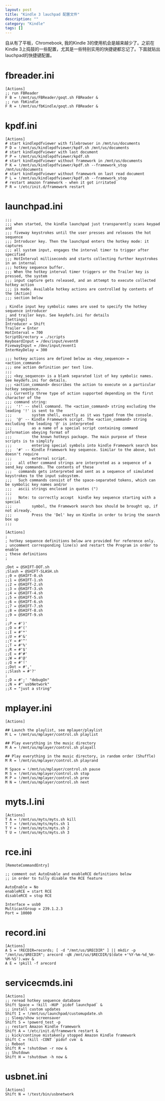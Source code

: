 ```yaml
---
layout: post
title: "Kindle 3 lauchpad 配置文件"
description: ""
category: "Kindle"
tags: []
---
```


自从有了平板，Chromebook, 我的Kindle 3的使用机会是越来越少了。之前在Kindle 3上捣鼓的一些配置，尤其是一些特别实用的快捷键都忘记了。下面就贴出lauchpad的快捷键配置。

# fbreader.ini
    [Actions]
    ;; run FBReader
    F B = !/mnt/us/FBReader/goqt.sh FBReader &
    ;; run fbKindle
    F R = !/mnt/us/fbKindle/goqt.sh FBReader &

# kpdf.ini
    [Actions]
    # start kindlepdfviewer with filebrowser in /mnt/us/documents
    P D = !/mnt/us/kindlepdfviewer/kpdf.sh /mnt/us/documents
    # start kindlepdfviewer with last document
    P P = !/mnt/us/kindlepdfviewer/kpdf.sh
    # start kindlepdfviewer without framework in /mnt/us/documents
    P K = !/mnt/us/kindlepdfviewer/kpdf.sh --framework_stop /mnt/us/documents
    # start kindlepdfviewer without framework on last read document
    P L = !/mnt/us/kindlepdfviewer/kpdf.sh --framework_stop
    # restart amazon framework - when it got irritated
    P R = !/etc/init.d/framework restart

# launchpad.ini
    ;;;
    ;;; when started, the kindle launchpad just transparently scans keypad and
    ;;; fiveway keystrokes until the user presses and releases the hot sequence
    ;;; Introducer key. Then the launchpad enters the hotkey mode: it captures
    ;;; all system input, engages the interval timer to trigger after specified
    ;;; HotInterval milliseconds and starts collecting further keystrokes in an internal
    ;;; hotkey sequence buffer.
    ;;; When the hotkey interval timer triggers or the Trailer key is pressed, the system
    ;;; input capture gets released, and an attempt to execute collected hotkey action
    ;;; is made. Available hotkey actions are controlled by contents of the [Action]
    ;;; section below

    ; Kindle input key symbolic names are used to specify the hotkey sequence introducer
    ; and trailer keys. See keydefs.ini for details
    [Settings]
    Introducer = Shift
    Trailer = Enter
    HotInterval = 700
    ScriptDirectory = ./scripts
    KeyboardInput = /dev/input/event0
    FivewayInput = /dev/input/event1
    InterKeyDelay = 300

    ;;; hotkey actions are defined below as <key_sequence> = <action_command>
    ;;; one action definition per text line.
    ;;;
    ;;; <key_sequence> is a blank separated list of key symbolic names. See keydefs.ini for details.
    ;;; <action_command> describes the action to execute on a particular hotkey sequence.
    ;;; Currently three type of action supported depending on the first character of the
    ;;; command string:
    ;;;  '!' -- shell command. The <action_command> string excluding the leading '!' is sent to the
    ;;;         system shell, exactly as it was typed from the console.
    ;;;  '@' -- Kindle Framework script. The <action_command> string excluding the leading '@' is interpreted
    ;;;         as a name of a special script containing command information obeying format of
    ;;;         the known hotkeys package. The main purpose of these scripts is to simplify
    ;;;         entering special symbols into kindle Framework search box
    ;;;  '#' -- Kindle Framework key sequence. Similar to the above, but doesn't require
    ;;;         external script.
    ;;;   all other command strings are interpreted as a sequence of a send_key commands. The contents of these
    ;;;   commands gets interpreted and sent as a sequence of simulated keystrokes to the input subsystem.
    ;;;   Such commands consist of the space-separated tokens, which can be symbolic key names and/or
    ;;;   ascii strings enclosed in quotes (")
    ;;;
    ;;;   Note: to correctly accept  kindle key sequence starting with a special
    ;;;         symbol, the Framework search box should be brought up, if not already.
    ;;;         Press the 'Del' key on Kindle in order to bring the search box up
    ;;;

    [Actions]
    ;
    ; hotkey sequence definitions below are provided for reference only.
    ; uncomment corresponding line(s) and restart the Program in order to enable
    ; these definitions
    ;

    ;Dot = @SHIFT-DOT.sh
    ;Slash = @SHIFT-SLASH.sh
    ;;0 = @SHIFT-0.sh
    ;;1 = @SHIFT-1.sh
    ;;2 = @SHIFT-2.sh
    ;;3 = @SHIFT-3.sh
    ;;4 = @SHIFT-4.sh
    ;;5 = @SHIFT-5.sh
    ;;6 = @SHIFT-6.sh
    ;;7 = @SHIFT-7.sh
    ;;8 = @SHIFT-8.sh
    ;;9 = @SHIFT-9.sh
    ;
    ;;P = #')'
    ;;O = #'('
    ;;I = #'*'
    ;;U = #'&'
    ;;Y = #'^'
    ;;T = #'%'
    ;;R = #'$'
    ;;E = #'#'
    ;;W = #'@'
    ;;Q = #'!'
    ;;Dot = #','
    ;;Slash = #'?'
    ;
    ;;D = #';' "debugOn"
    ;;N = #"`usbNetwork"
    ;;X = "just a string"


# mplayer.ini
    [Actions]

    ## Launch the playlist, see mplayer/playlist
    M L = !/mnt/us/mplayer/control.sh playlist

    ## Play everything in the music directory
    M A = !/mnt/us/mplayer/control.sh playall

    ## Play everything in the music directory, in random order (Shuffle)
    M R = !/mnt/us/mplayer/control.sh playrand

    M Space = !/mnt/us/mplayer/control.sh pause
    M S = !/mnt/us/mplayer/control.sh stop
    M P = !/mnt/us/mplayer/control.sh prev
    M N = !/mnt/us/mplayer/control.sh next

# myts.l.ini
    [Actions]
    T A = !/mnt/us/myts/myts.sh kill
    T T = !/mnt/us/myts/myts.sh 1
    T Y = !/mnt/us/myts/myts.sh 2
    T U = !/mnt/us/myts/myts.sh 3

# rce.ini
    [RemoteCommandEntry]

    ;; comment out AutoEnable and enableRCE definitions below
    ;; in order to tully disable the RCE feature

    AutoEnable = No
    enableRCE = start RCE
    disableRCE = stop RCE

    Interface = usb0
    MulticastGroup = 239.1.2.3
    Port = 10000


# record.ini
    [Actions]
    A S = !RECDIR=records; [ -d "/mnt/us/$RECDIR" ] || mkdir -p "/mnt/us/$RECDIR"; arecord -qN /mnt/us/$RECDIR/$(date +'%Y-%m-%d_%H-%M-%S').wav &
    A E = !pkill -f arecord

# servicecmds.ini
    [Actions]
    ;; reread hotkey sequence database
    Shift Space = !kill -HUP `pidof launchpad` &
    ;; install custom updates
    Shift I = !/mnt/us/launchpad/customupdate.sh
    ;; Sleep/show screensaver
    Shift S = !powerd_test -p
    ;; restart Amazon Kindle framework
    Shift A = !/etc/init.d/framework restart &
    ;; kick/continue mistakenly stopped Amazon Kindle framework
    Shift C = !kill -CONT `pidof cvm` &
    ;; Reboot
    Shift R = !shutdown -r now &
    ;; Shutdown
    Shift H = !shutdown -h now &



# usbnet.ini
    [Actions]
    Shift N = !/test/bin/usbnetwork

